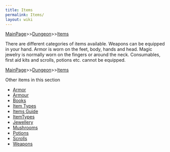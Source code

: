 ```yaml
---
title: Items
permalink: Items/
layout: wiki
---
```


[MainPage](/keeperrl_wiki/ "wikilink")>>[Dungeon](/keeperrl_wiki/Dungeon "wikilink")>>[Items](/keeperrl_wiki/Items "wikilink")

There are different categories of items available. Weapons can be
equipped in your hand. Armor is worn on the feet, body, hands and head.
Magic jewelry is normally worn on the fingers or around the neck.
Consumables, first aid kits and scrolls, potions etc. cannot be equipped.

[MainPage](/keeperrl_wiki/ "wikilink")>>[Dungeon](/keeperrl_wiki/Dungeon "wikilink")>>[Items](/keeperrl_wiki/Items "wikilink")

Other items in this section
-    [Armor](/keeperrl_wiki/Armor "wikilink")
-    [Armour](/keeperrl_wiki/Armour "wikilink")
-    [Books](/keeperrl_wiki/Books "wikilink")
-    [Item Types](/keeperrl_wiki/Item_Types "wikilink")
-    [Items Guide](/keeperrl_wiki/Items_Guide "wikilink")
-    [ItemTypes](/keeperrl_wiki/ItemTypes "wikilink")
-    [Jewellery](/keeperrl_wiki/Jewellery "wikilink")
-    [Mushrooms](/keeperrl_wiki/Mushrooms "wikilink")
-    [Potions](/keeperrl_wiki/Potions "wikilink")
-    [Scrolls](/keeperrl_wiki/Scrolls "wikilink")
-    [Weapons](/keeperrl_wiki/Weapons "wikilink")
